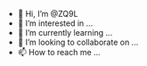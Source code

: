 - 👋 Hi, I’m @ZQ9L
- 👀 I’m interested in ...
- 🌱 I’m currently learning ...
- 💞️ I’m looking to collaborate on ...
- 📫 How to reach me ...

<!---
ZQ9L/ZQ9L is a ✨ special ✨ repository because its `README.md` (this file) appears on your GitHub profile.
You can click the Preview link to take a look at your changes.
--->

